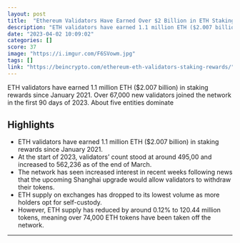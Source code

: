 ```yaml
---
layout: post
title:  "Ethereum Validators Have Earned Over $2 Billion in ETH Staking Rewards Since 2021"
description: "ETH validators have earned 1.1 million ETH ($2.007 billion) in staking rewards since January 2021. Over 67,000 new validators joined the network in the first 90 days of 2023. About five entities dominate"
date: "2023-04-02 10:09:02"
categories: []
score: 37
image: "https://i.imgur.com/F6SVowm.jpg"
tags: []
link: "https://beincrypto.com/ethereum-eth-validators-staking-rewards/"
---
```


ETH validators have earned 1.1 million ETH ($2.007 billion) in staking rewards since January 2021. Over 67,000 new validators joined the network in the first 90 days of 2023. About five entities dominate

## Highlights

- ETH validators have earned 1.1 million ETH ($2.007 billion) in staking rewards since January 2021.
- At the start of 2023, validators’ count stood at around 495,00 and increased to 562,236 as of the end of March.
- The network has seen increased interest in recent weeks following news that the upcoming Shanghai upgrade would allow validators to withdraw their tokens.
- ETH supply on exchanges has dropped to its lowest volume as more holders opt for self-custody.
- However, ETH supply has reduced by around 0.12% to 120.44 million tokens, meaning over 74,000 ETH tokens have been taken off the network.

---
